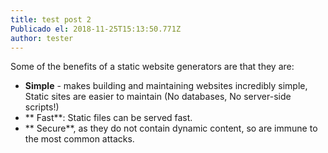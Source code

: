 ```yaml
---
title: test post 2
Publicado el: 2018-11-25T15:13:50.771Z
author: tester
---
```

Some of the benefits of a static website generators are that they are:

* **Simple** - makes building and maintaining websites incredibly simple, Static sites are easier to maintain (No databases, No server-side scripts!)
* ** Fast**: Static files can be served fast.
* ** Secure**, as they do not contain dynamic content, so are immune to the most common attacks.